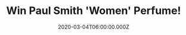 ---
campaign-uuid: "c-4f47532b-8c00-47fe-b221-dd924feafcfa"
type: "Competition"
category: "Gifts"
date: "2020-03-04T06:00:00.000Z"
end-date: "2020-05-04T23:59:00.000Z"
disable-form: false
is_promoted: false
has_entry_page: true
title: "Win Paul Smith 'Women' Perfume!"
competition-description: "<p>Paul Smith Woman is a perennially elegant perfume but\
  \ with a hint of eccentricity. This refreshing fragrance for women is a blend of\
  \ cedar wood, freesia and clementine. Heart notes are floral whilst the base notes\
  \ have a sense of sweetness.</p>\n<p>Click below and it could be yours.</p>\n"
hero-header: "Win Paul Smith 'Women' Perfume!"
terms-confirmation: "N/A"
banner-img: "https://assets.expresslyapp.com/asset-da7884f2-4a7c-4b28-a489-6baba3085627.jpg"
logo-left-href: "http://club.expressly.io"
logo-left-image: "https://assets.expresslyapp.com/asset-ecb91413-dd20-4a40-b803-a34dd7ac269e.jpg"
logo-left-title: "Expressly Club"
bg-image-hero: "https://assets.expresslyapp.com/asset-f3ee5bc3-814f-485b-b486-2dc247b8f845.jpg"
bg-image-first: "https://assets.expresslyapp.com/asset-d3648bcb-b7c6-47dc-89eb-e30af4cc9a3a.jpg"
section1-content: "<p>Paul Smith Woman is a perennially elegant perfume but with a\
  \ hint of eccentricity. Launched in 2000, this refreshing fragrance for women is\
  \ a blend of cedar wood, freesia and clementine. It is suitable for daytime wear.\
  \ Top notes are sparkling and multi-coloured, with crystalline hints of fruit. Heart\
  \ notes are floral whilst the base notes have a sense of sweetness.</p>\n"
entry-title: "Win Paul Smith 'Women' Perfume!"
entry-content: "<p>Enter the draw to win Paul Smith 'Women' Perfume by completing\
  \ the form below before 23:59 on the 4th of May 2020.</p>\n"
has-winner: false
prize-description: "Paul Smith 'Women' Perfume!"
special-conditions: "Multiple entries are allowed up to one every day."
country-restrictions:
- "GB"
---